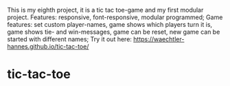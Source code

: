 This is my eighth project, it is a tic tac toe-game and my first modular project.
Features:
    responsive,
    font-responsive,
    modular programmed;
Game features:
    set custom player-names,
    game shows which players turn it is,
    game shows tie- and win-messages,
    game can be reset,
    new game can be started with different names;
Try it out here: https://waechtler-hannes.github.io/tic-tac-toe/
# tic-tac-toe